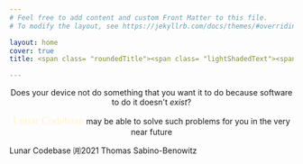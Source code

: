 ```yaml
---
# Feel free to add content and custom Front Matter to this file.
# To modify the layout, see https://jekyllrb.com/docs/themes/#overriding-theme-defaults

layout: home
cover: true
title: <span class= "roundedTitle"><span class= "lightShadedText"><span style="color:#f5f5f5;">Welcome to </span></span><span class= "darkShadedText"><span style="color:#fff3cc;">Lunar Codebase</span></span></span> 

---
```


<div class= "dottedBorder">

<p style="text-align: center;">Does your device not do something that you want it to do because software to do it doesn't <i>exist</i>? </p>

<p style="text-align: center;"><span class= "inlineDarkShadedText"><span style="font-family:EB Garamond;font-size:1.2rem;color:#fff3cc">Lunar Codebase </span></span> may be able to solve such problems for you in the very near future</p>

<p class = smallText> Lunar Codebase ㈪2021 Thomas Sabino-Benowitz </p>

</div> 


<!-- close -->



